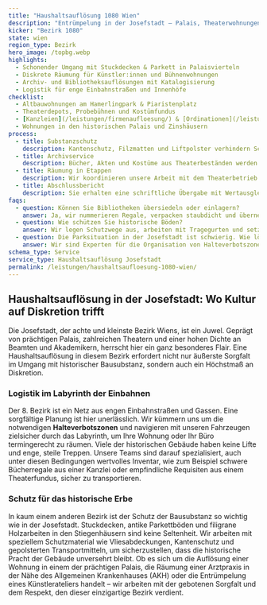 ```yaml
---
title: "Haushaltsauflösung 1080 Wien"
description: "Entrümpelung in der Josefstadt – Palais, Theaterwohnungen und Townhouses zwischen Rathaus und Gürtel."
kicker: "Bezirk 1080"
state: wien
region_type: Bezirk
hero_image: /topbg.webp
highlights:
  - Schonender Umgang mit Stuckdecken & Parkett in Palaisvierteln
  - Diskrete Räumung für Künstler:innen und Bühnenwohnungen
  - Archiv- und Bibliotheksauflösungen mit Katalogisierung
  - Logistik für enge Einbahnstraßen und Innenhöfe
checklist:
  - Altbauwohnungen am Hamerlingpark & Piaristenplatz
  - Theaterdepots, Probebühnen und Kostümfundus
  - [Kanzleien](/leistungen/firmenaufloesung/) & [Ordinationen](/leistungen/firmenaufloesung/) entlang der Josefstädter Straße
  - Wohnungen in den historischen Palais und Zinshäusern
process:
  - title: Substanzschutz
    description: Kantenschutz, Filzmatten und Liftpolster verhindern Schäden in den denkmalgeschützten Häusern der Josefstadt.
  - title: Archivservice
    description: Bücher, Akten und Kostüme aus Theaterbeständen werden inventarisiert, gespendet oder fachgerecht entsorgt.
  - title: Räumung in Etappen
    description: Wir koordinieren unsere Arbeit mit dem Theaterbetrieb oder den Ordinationszeiten, um den laufenden Betrieb nicht zu stören.
  - title: Abschlussbericht
    description: Sie erhalten eine schriftliche Übergabe mit Wertausgleich, Entsorgungsbelegen und einer Fotodokumentation.
faqs:
  - question: Können Sie Bibliotheken übersiedeln oder einlagern?
    answer: Ja, wir nummerieren Regale, verpacken staubdicht und übernehmen die Einlagerung oder die geordnete Weitergabe an Institutionen.
  - question: Wie schützen Sie historische Böden?
    answer: Wir legen Schutzwege aus, arbeiten mit Tragegurten und setzen keine rollenden Container ohne spezielle Unterlagen ein, um Kratzer zu vermeiden.
  - question: Die Parksituation in der Josefstadt ist schwierig. Wie lösen Sie das?
    answer: Wir sind Experten für die Organisation von Halteverbotszonen in den engen Gassen des 8. Bezirks und nutzen bei Bedarf wendige, kleinere Fahrzeuge.
schema_type: Service
service_type: Haushaltsauflösung Josefstadt
permalink: /leistungen/haushaltsaufloesung-1080-wien/
---
```


## Haushaltsauflösung in der Josefstadt: Wo Kultur auf Diskretion trifft

Die Josefstadt, der achte und kleinste Bezirk Wiens, ist ein Juwel. Geprägt von prächtigen Palais, zahlreichen Theatern und einer hohen Dichte an Beamten und Akademikern, herrscht hier ein ganz besonderes Flair. Eine Haushaltsauflösung in diesem Bezirk erfordert nicht nur äußerste Sorgfalt im Umgang mit historischer Bausubstanz, sondern auch ein Höchstmaß an Diskretion.

### Logistik im Labyrinth der Einbahnen

Der 8. Bezirk ist ein Netz aus engen Einbahnstraßen und Gassen. Eine sorgfältige Planung ist hier unerlässlich. Wir kümmern uns um die notwendigen **Halteverbotszonen** und navigieren mit unseren Fahrzeugen zielsicher durch das Labyrinth, um Ihre Wohnung oder Ihr Büro termingerecht zu räumen. Viele der historischen Gebäude haben keine Lifte und enge, steile Treppen. Unsere Teams sind darauf spezialisiert, auch unter diesen Bedingungen wertvolles Inventar, wie zum Beispiel schwere Bücherregale aus einer Kanzlei oder empfindliche Requisiten aus einem Theaterfundus, sicher zu transportieren.

### Schutz für das historische Erbe

In kaum einem anderen Bezirk ist der Schutz der Bausubstanz so wichtig wie in der Josefstadt. Stuckdecken, antike Parkettböden und filigrane Holzarbeiten in den Stiegenhäusern sind keine Seltenheit. Wir arbeiten mit speziellem Schutzmaterial wie Vliesabdeckungen, Kantenschutz und gepolsterten Transportmitteln, um sicherzustellen, dass die historische Pracht der Gebäude unversehrt bleibt. Ob es sich um die Auflösung einer Wohnung in einem der prächtigen Palais, die Räumung einer Arztpraxis in der Nähe des Allgemeinen Krankenhauses (AKH) oder die Entrümpelung eines Künstlerateliers handelt – wir arbeiten mit der gebotenen Sorgfalt und dem Respekt, den dieser einzigartige Bezirk verdient.
